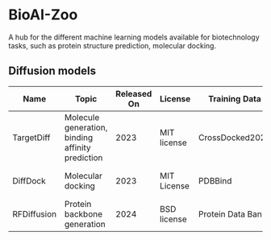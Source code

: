 # BioAI-Zoo
A hub for  the different machine learning models available for biotechnology tasks, such as protein structure prediction, molecular docking.

## Diffusion models 
| Name           | Topic              | Released On  | License        | Training Data       | Resources                                  | GitHub                               | Developed By      |
|----------------|--------------------|--------------|----------------|---------------------|----------------------------------------|---------------------------------------|-------------------|
|TargetDiff         | Molecule generation, binding affinity prediction | 2023         |  MIT license   | CrossDocked2020 | [Link to Paper](https://openreview.net/pdf?id=kJqXEPXMsE0) | [link](https://github.com/gcorso/DiffDock) | OpenAI            |
| DiffDock           | Molecular docking |     2023     |     MIT License | PDBBind  | [Link to Paper](https://arxiv.org/abs/2210.01776) [Link to Talk](https://www.youtube.com/watch?v=_S-WbbyUUbo) | [link](https://github.com/gcorso/DiffDock) | MIT            |
| RFDiffusion             | Protein backbone generation | 2024         | BSD license     | Protein Data Bank | [Link to Paper](https://www.nature.com/articles/s41586-023-06415-8) [Link to Talk](https://www.youtube.com/watch?v=wIHwHDt2NoI&t=1295s) | [link](https://github.com/RosettaCommons/RFdiffusion)  |  University of Washington           |
